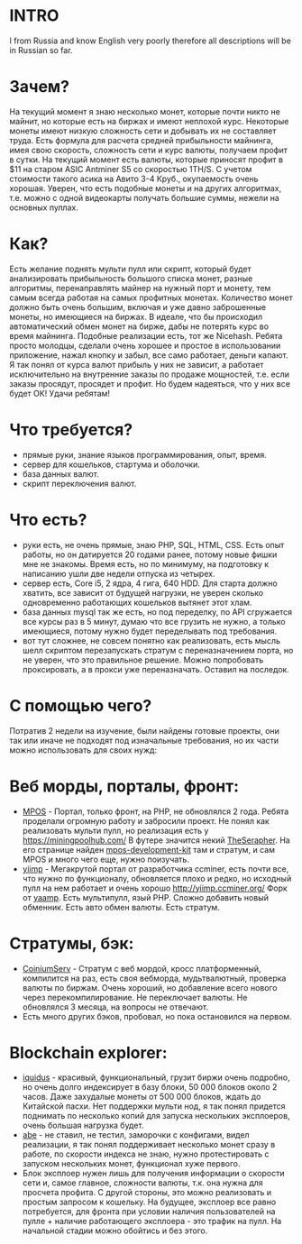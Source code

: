 # INTRO
  I from Russia and know English very poorly therefore all descriptions will be in Russian so far.

# Зачем?
  На текущий момент я знаю несколько монет, которые почти никто не майнит, но которые есть на биржах и имеют неплохой курс. Некоторые монеты имеют низкую сложность сети и добывать их не составляет труда. Есть формула для расчета средней прибыльности майнинга, имея свою скорость, сложность сети и курс валюты, получаем профит в сутки. На текущий момент есть валюты, которые приносят профит в $11 на старом ASIC Antminer S5 со скоростью 1TH/S. С учетом стоимости такого асика на Авито 3-4 Круб., окупаемость очень хорошая. Уверен, что есть подобные монеты и на других алгоритмах, т.е. можно с одной видеокарты получать большие суммы, нежели на основных пуллах.

# Как?
  Есть желание поднять мульти пулл или скрипт, который будет анализировать прибыльность большого списка монет, разные алгоритмы, перенаправлять майнер на нужный порт и монету, тем самым всегда работая на самых профитных монетах. Количество монет должно быть очень большим, включая и уже давно заброшенные монеты, но имеющиеся на биржах. В идеале, что бы происходил автоматический обмен монет на бирже, дабы не потерять курс во время майнинга.
  Подобные реализации есть, тот же Nicehash. Ребята просто молодцы, сделали очень хорошее и простое в использовании приложение, нажал кнопку и забыл, все само работает, деньги капают. Я так понял от курса валют прибыль у них не зависит, а работает исключительно на внутренние заказы по продаже мощностей, т.е. если заказы просядут, просядет и профит. Но будем надеяться, что у них все будет ОК! Удачи ребятам!

# Что требуется?
* прямые руки, знание языков программирования, опыт, время.
* сервер для кошельков, стартума и оболочки.
* база данных валют.
* скрипт переключения валют.

# Что есть?
* руки есть, не очень прямые, знаю PHP, SQL, HTML, CSS. Есть опыт работы, но он датируется 20 годами ранее, потому новые фишки мне не знакомы. Время есть, но по минимуму, на подготовку к написанию ушли две недели отпуска из четырех.
* сервер есть, Core i5, 2 ядра, 4 гига, 640 HDD. Для старта должно хватить, все зависит от будущей нагрузки, не уверен сколько одновременно работающих кошельков вытянет этот хлам.
* база данных mysql так же есть, но под переделку, по API сгружается все курсы раз в 5 минут, думаю что все грузить не нужно, а только имеющиеся, потому нужно будет переделывать под требования.
* вот тут сложнее, не совсем понятно как реализовать, есть мысль шелл скриптом перезапускать стратум с переназначением порта, но не уверен, что это правильное решение. Можно попробовать проксировать, а в прокси уже переназначать. Оставил на последок.

# С помощью чего?
  Потратив 2 недели на изучение, были найдены готовые проекты, они так или иначе не подходят под изначальные требования, но их части можно использовать для своих нужд:
  # Веб морды, порталы, фронт:
  * [MPOS](https://github.com/MPOS) - Портал, только фронт, на PHP, не обновлялся 2 года. Ребята проделали огромную работу и забросили проект. Не понял как реализовать мульти пулл, но реализация есть у https://miningpoolhub.com/ В футере значится некий [TheSerapher](https://github.com/TheSerapher/). На его странице найден [mpos-development-kit](https://github.com/TheSerapher/mpos-development-kit) там и стратум, и сам MPOS и много чего еще, нужно поизучать.
  * [yiimp](https://github.com/tpruvot/yiimp) - Мегакрутой портал от разработчика ccminer, есть почти все, что нужно по функционалу, обновляется плохо и редко, но исходный пулл на нем работает и очень хорошо http://yiimp.ccminer.org/ Форк от [yaamp](https://github.com/globalzon/yaamp). Есть мультипулл, язый PHP. Сложно добавить новый обменник. Есть авто обмен валюты. Есть стратум.
  # Стратумы, бэк:
  * [CoiniumServ](https://github.com/bonesoul/CoiniumServ) - Стратум с веб мордой, кросс платформенный, компилится на раз, есть своя вебморда, мудьтвалютный, проверка валюты по биржам. Очень хороший, но добавление всего нового через перекомпилирование. Не переключает валюты. Не обновлялся 3 месяца, на вопросы не отвечают.
  * Есть много других бэков, пробовал, но пока остановился на первом.
  # Blockchain explorer:
  * [iquidus](https://github.com/iquidus/explorer) - красивый, функциональный, грузит биржи очень подробно, но очень долго индексирует в базу блоки, 50 000 блоков около 2 часов. Даже захудалые монеты от 500 000 блоков, ждать до Китайской пасхи. Нет поддержки мульти нод, я так понял придется поднимать по несколько копий для запуска нескольких эксплоеров, очень большая нагрузка будет.
  * [abe](https://github.com/bitcoin-abe/bitcoin-abe) - не ставил, не тестил, заморочки с конфигами, видел реализации, я так понял поддерживает несколько монет сразу в работе, по скорости индекса не знаю, нужно протестировать с запуском нескольких монет, функционал хуже первого.
  * Блок эксплоер нужен лишь для получения информации о скорости сети и, самое главное, сложности валюты, т.к. она нужна для просчета профита. С другой стороны, это можно реализовать и простым запросом к кошельку. На будущее, эксплоер все равно потребуется, для фронта при условии наличия пользователей на пулле + наличие работающего эксплоера - это трафик на пулл. На начальной стадии можно обойтись и без этого.
  
  
  
  
  
  
